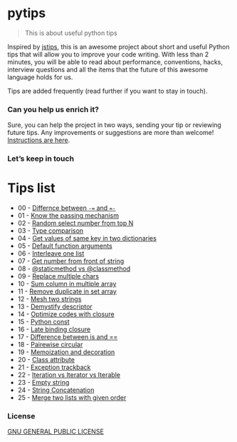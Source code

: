 # pytips
> This is about useful python tips

Inspired by [jstips](https://github.com/loverajoel/jstips), this is an awesome project about short and useful Python tips that 
will allow you to improve your code writing. With less than 2 minutes, you will be able to read about performance, conventions, hacks, 
interview questions and all the items that the future of this awesome language holds for us.

Tips are added frequently (read further if you want to stay in touch). 

### Can you help us enrich it?
Sure, you can help the project in two ways, sending your tip or reviewing future tips.
Any improvements or suggestions are more than welcome!
[Instructions are here](https://github.com/richzw/pytips/blob/master/CONTRIBUTING.md).

### Let’s keep in touch

# Tips list

- 00 - [Differnce between `-=` and `=-`](https://github.com/richzw/pytips/blob/master/posts/2016-04-12-difference-between-%60-=%60-and-%60=-%60.md)
- 01 - [Know the passing mechanism](https://github.com/richzw/pytips/blob/master/posts/2016-04-13-know-the-passing-mechanism.md)
- 02 - [Random select number from top N](https://github.com/richzw/pytips/blob/master/posts/2016-04-14-random-select-number-from-top-n.md)
- 03 - [Type comparison](https://github.com/richzw/pytips/blob/master/posts/2016-04-15-type-comparison.md)
- 04 - [Get values of same key in two dictionaries](https://github.com/richzw/pytips/blob/master/posts/2016-04-16-get-values-of-same-key-in-two-dictioinaries.md)
- 05 - [Default function arguments](https://github.com/richzw/pytips/blob/master/posts/2016-04-17-default-function-arguments.md)
- 06 - [Interleave one list](https://github.com/richzw/pytips/blob/master/posts/2016-04-18-interleave-one-list.md)
- 07 - [Get number from front of string](https://github.com/richzw/pytips/blob/master/posts/2016-04-19-get-number-from-front-of-string.md)
- 08 - [@staticmethod vs @classmethod](https://github.com/richzw/pytips/blob/master/posts/2016-04-20-staticmethod-vs-classmethod.md)
- 09 - [Replace multiple chars](https://github.com/richzw/pytips/blob/master/posts/2016-04-21-replace-multiple-chars.md)
- 10 - [Sum column in multiple array](https://github.com/richzw/pytips/blob/master/posts/2016-04-22-sum-column-in-multiple-array.md)
- 11 - [Remove duplicate in set array](https://github.com/richzw/pytips/blob/master/posts/2016-04-23-remove-duplicate-in-set-array.md)
- 12 - [Mesh two strings](https://github.com/richzw/pytips/blob/master/posts/2016-04-24-mesh-two-strings.md)
- 13 - [Demystify descriptor](https://github.com/richzw/pytips/blob/master/posts/2016-04-25-demystify-descriptor.md)
- 14 - [Optimize codes with closure](https://github.com/richzw/pytips/blob/master/posts/2016-04-26-optimize-codes-with-closure.md)
- 15 - [Python const](https://github.com/richzw/pytips/blob/master/posts/2016-04-27-python-const.md)
- 16 - [Late binding closure](https://github.com/richzw/pytips/blob/master/posts/2016-04-28-late-binding-closure.md)
- 17 - [Difference between is and ==](https://github.com/richzw/pytips/blob/master/posts/2016-04-29-difference-between-%60is%60-and-%60%3D%3D%60.md)
- 18 - [Pairewise circular](https://github.com/richzw/pytips/blob/master/posts/2016-04-30-pairewise-circular.md)
- 19 - [Memoization and decoration](https://github.com/richzw/pytips/blob/master/posts/2016-05-04-memoization-and-decoration.md)
- 20 - [Class attribute](https://github.com/richzw/pytips/blob/master/posts/2016-05-05-class-attribute.md)
- 21 - [Exception trackback](https://github.com/richzw/pytips/blob/master/posts/2016-05-06-exception-traceback.md)
- 22 - [Iteration vs Iterator vs Iterable](https://github.com/richzw/pytips/blob/master/posts/2016-05-10-iteration-iterator-iterable.md)
- 23 - [Empty string](https://github.com/richzw/pytips/blob/master/posts/2016-05-16-empty-string.md)
- 24 - [String Concatenation](https://github.com/richzw/pytips/blob/master/posts/2016-05-17-string-concatenation.md)
- 25 - [Merge two lists with given order](https://github.com/richzw/pytips/blob/master/posts/2016-05-18-merge-two-lists-with-given-order.md)


### License
[GNU GENERAL PUBLIC LICENSE](https://github.com/richzw/pytips/blob/master/LICENSE.md)
